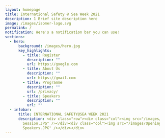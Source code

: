 ```yaml
---
layout: homepage
title: International Safety @ Sea Week 2021
description: 1 Brief site description here
image: /images/isomer-logo.svg
permalink: /
notification: Here's a notification bar you can use!
sections:
  - hero:
      background: /images/hero.jpg
      key_highlights:
        - title: Register
          description: ""
          url: https://google.com
        - title: About Us
          description: ""
          url: https://gmail.com
        - title: Programme
          description: ""
          url: /privacy/
        - title: Speakers
          description: ""
          url: ""
  - infobar:
      title: INTERNATIONAL SAFETY@SEA WEEK 2021
      description: <div class="row"><div class="col"><img src="/images/Opening
        Session.JPG" /></div><div class="col"><img src="/images/Opening Session
        Speakers.JPG" /></div></div>
---
```

